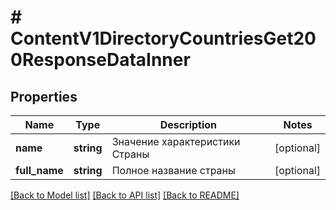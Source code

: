 # # ContentV1DirectoryCountriesGet200ResponseDataInner

## Properties

Name | Type | Description | Notes
------------ | ------------- | ------------- | -------------
**name** | **string** | Значение характеристики Страны | [optional]
**full_name** | **string** | Полное название страны | [optional]

[[Back to Model list]](../../README.md#models) [[Back to API list]](../../README.md#endpoints) [[Back to README]](../../README.md)
